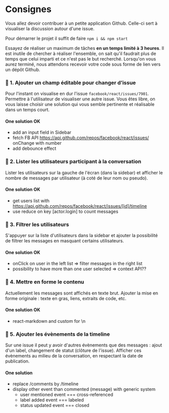 # Consignes

Vous allez devoir contribuer à un petite application Github. Celle-ci sert à visualiser la discussion autour d'une issue.

Pour démarrer le projet il suffit de faire `npm i && npm start`

Essayez de réaliser un maximum de tâches **en un temps limité à 3 heures**. Il est inutile de chercher à réaliser l'ensemble, on sait qu'il faudrait plus de temps que celui imparti et ce n'est pas le but recherché.
Lorsqu'on vous aurez terminé, nous attendons recevoir votre code sous forme de lien vers un dépôt Github.

### 📝 1. Ajouter un champ éditable pour changer d’issue

Pour l'instant on visualise en dur l'issue `facebook/react/issues/7901`. Permettre à l'utilisateur de visualiser une autre issue. Vous êtes libre, on vous laisse choisir une solution qui vous semble pertinente et réalisable dans un temps court.

#### One solution OK
* add an input field in Sidebar
* fetch FB API https://api.github.com/repos/facebook/react/issues/ onChange with number
* add debounce effect

### 📝 2. Lister les utilisateurs participant à la conversation

Lister les utilisateurs sur la gauche de l'écran (dans la sidebar) et afficher le nombre de messages par utilisateur (à coté de leur nom ou pseudo).

#### One solution OK
* get users list with https://api.github.com/repos/facebook/react/issues/[id]/timeline
* use reduce on key [actor.login] to count messages

### 📝 3. Filtrer les utilisateurs

S'appuyer sur la liste d'utilisateurs dans la sidebar et ajouter la possibilité de filtrer les messages en masquant certains utilisateurs.

#### One solution OK
* onClick on user in the left list => filter messages in the right list
* possibility to have more than one user selected => context API??

### 📝 4. Mettre en forme le contenu

Actuellement les messages sont affichés en texte brut. Ajouter la mise en forme originale : texte en gras, liens, extraits de code, etc.

#### One solution OK
* react-markdown and custom for \n

### 📝 5. Ajouter les évènements de la timeline

Sur une issue il peut y avoir d'autres évènements que des messages : ajout d'un label, changement de statut (clôture de l'issue). Afficher ces évènements au milieu de la conversation, en respectant la date de publication.

#### One solution
* replace /comments by /timeline
* display other event than commented (message) with generic system
  * user mentioned event === cross-referenced
  * label added event === labeled
  * status updated event === closed
